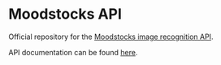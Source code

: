 # Moodstocks API

Official repository for the [Moodstocks image recognition API](http://www.moodstocks.com/discover-our-products/moodstocks-api/).

API documentation can be found [here](https://github.com/Moodstocks/moodstocks-api/wiki/api-v2-doc).
